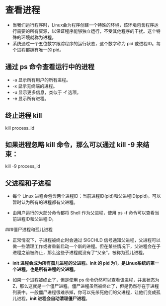 # 查看进程

- 当我们运行程序时，Linux会为程序创建一个特殊的环境，该环境包含程序运行需要的所有资源，以保证程序能够独立运行，不受其他程序的干扰。这个特殊的环境就称为进程。
- 系统通过一个五位数字跟踪程序的运行状态，这个数字称为 pid 或进程ID。每个进程都拥有唯一的 pid。

## 通过 ps 命令查看运行中的进程

- -a	显示所有用户的所有进程。
- -x	显示无终端的进程。
- -u	显示更多信息，类似于 -f 选项。
- -e	显示所有进程。


## 终止进程 kill
kill process_id
## 如果进程忽略 kill 命令，那么可以通过 kill -9 来结束：
kill -9 process_id


## 父进程和子进程
- 每个 Linux 进程会包含两个进程ID：当前进程ID(pid)和父进程ID(ppid)。可以暂时认为所有的进程都有父进程。

- 由用户运行的大部分命令都将 Shell 作为父进程，使用 ps -f 命令可以查看当前进程ID和父进程ID。

###僵尸进程和孤儿进程
- 正常情况下，子进程被终止时会通过 SIGCHLD 信号通知父进程，父进程可以做一些清理工作或者重新启动一个新的进程。但在某些情况下，父进程会在子进程之前被终止，那么这些子进程就没有了“父亲”，被称为孤儿进程。

- **init 进程会成为所有孤儿进程的父进程。init 的 pid 为1，是Linux系统的第一个进程，也是所有进程的父进程。**

- 如果一个进程被终止了，但是使用 ps 命令仍然可以查看该进程，并且状态为 Z，那么这就是一个僵尸进程。僵尸进程虽然被终止了，但是仍然存在于进程列表中。一般僵尸进程很难杀掉，你可以先杀死他们的父进程，让他们变成孤儿进程，**init 进程会自动清理僵尸进程**。
